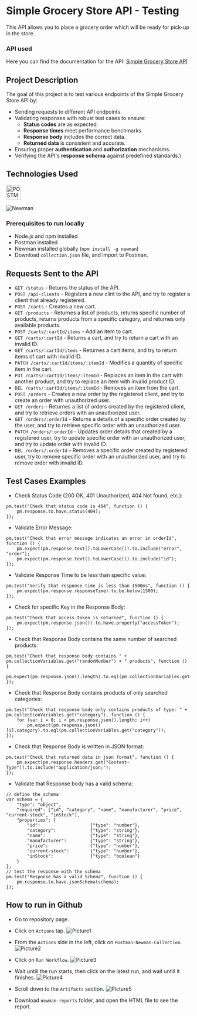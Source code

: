 # Simple Grocery Store API - Testing
This API allows you to place a grocery order which will be ready for pick-up in the store.
### API used
  Here you can find the documentation for the API:
  [Simple Grocery Store API](https://github.com/vdespa/Postman-Complete-Guide-API-Testing/blob/main/simple-grocery-store-api.md)
## Project Description
The goal of this project is to test various endpoints of the Simple Grocery Store API by:
*   Sending requests to different API endpoints.
*   Validating responses with robust test cases to ensure:
    *   **Status codes** are as expected.
    *   **Response times** meet performance benchmarks.
    *   **Response body** includes the correct data.
    *   **Returned data** is consistent and accurate.
*   Ensuring proper **authentication** and **authorization** mechanisms.
*   Verifying the API's **response schema** against predefined standards.\
  ##  Technologies Used
<a href="https://www.postman.com/"><img src="https://user-images.githubusercontent.com/25181517/192109061-e138ca71-337c-4019-8d42-4792fdaa7128.png" title="POSTMAN" alt="POSTMAN" width="40" height="40"/></a>

![Newman](https://img.shields.io/badge/Newman-Command_Line-brightgreen)
### Prerequisites to run locally
  - Node.js and npm installed
  - Postman installed
  - Newman installed globally (`npm install -g newman`)
  - Download `collection.json` file, and import to Postman.
## Requests Sent to the API
+ `GET /status` - Returns the status of the API.
+ `POST /api-clients` - Registers a new clint to the API, and try to register a client that already registered.
+ `POST /carts` - Creates a new cart.
+ `GET /products` - Returnes a list of products, returns specific number of products, returns products from a specific category, and returnes only available products.
+ `POST /carts/:cartId/items` - Add an item to cart.
+ `GET /carts/:cartId` - Returns a cart, and try to return a cart with an invalid ID.
+ `GET /carts/:cartId/items` - Returnes a cart items, and try to return items of cart with invalid ID.
+ `PATCH /carts/:cartId/items/:itemId` - Modifies a quantity of specific item in the cart.
+ `PUT /carts/:cartId/items/:itemId` - Replaces an item in the cart with another product, and try to replace an item with invalid product ID.
+ `DEL /carts/:cartId/items/:itemId` - Removes an item from the cart.
+ `POST /orders` - Creates a new order by the registered client, and try to create an order with unauthorized user.
+ `GET /orders` - Returnes a list of orders created by the registered client, and try to retrieve orders with an unauthorized user.
+ `GET /orders/:orderId` - Returns a details of a specific order created by the user, and try to retrieve specific order with an unauthorized user.
+ `PATCH /orders/:orderId` - Updates order details that created by a registered user, try to update specific order with an unauthorized user, and try to update order with invalid ID.
+ `DEL /orders/:orderId` - Removes a specific order created by registered user, try to remove specific order with an unauthorized user, and try to remove order with invalid ID.
## Test Cases Examples
+ Check Status Code (200 OK, 401 Unauthorized, 404 Not found, etc.):
```
pm.test("Check that status code is 404", function () {
	pm.response.to.have.status(404);
});
```
+ Validate Error Message:
```
pm.test("Check that error message indicates an error in orderId", function () {
    pm.expect(pm.response.text().toLowerCase()).to.include("error", "order");
    pm.expect(pm.response.text().toLowerCase()).to.include("id");
});
```
+ Validate Response Time to be less than specific value:
```
pm.test("Verify that response time is less than 1500ms", function () {
    pm.expect(pm.response.responseTime).to.be.below(1500);
});
```
+ Check for specific Key in the Response Body:
```
pm.test("Check that access token is returned", function () {
    pm.expect(pm.response.json()).to.have.property("accessToken");
});
```
+ Check that Response Body contains the same number of searched products:
```
pm.test("Chect that response body contains " + pm.collectionVariables.get("randomNumber") + " products", function () {
    pm.expect(pm.response.json().length).to.eql(pm.collectionVariables.get("randomNumber"));
});
```
+ Check that Response Body contains products of only searched categories:
```
pm.test("Check that response body only contains products of type: " + pm.collectionVariables.get("category"), function () {
    for (var i = 0; i < pm.response.json().length; i++)
        pm.expect(pm.response.json()[i].category).to.eql(pm.collectionVariables.get("category"));
});
```
+ Check that Response Body is written in JSON format:
```
pm.test("Check that returned data in json format", function () {
    pm.expect(pm.response.headers.get("Content-Type")).to.include("application/json;");
});
```
+ Validate that Response body has a valid schema:
```
// define the schema
var schema = {
    "type": "object",
    "required": ["id", "category", "name", "manufacturer", "price", "current-stock", "inStock"],
    "properties": {
        "id":                   {"type": "number"},
        "category":             {"type": "string"},
        "name":                 {"type": "string"},
        "manufacturer":         {"type": "string"},
        "price":                {"type": "number"},
        "current-stock":        {"type": "number"},
        "inStock":              {"type": "boolean"}
    }
};
// test the response with the schema
pm.test("Response has a valid Schema", function () {
    pm.response.to.have.jsonSchema(schema);
});
```
## How to run in Github
- Go to repository page.
- Click on `Actions` tap.
 ![Picture1](https://github.com/nourrrhan/GroceryAPI-Testing/assets/70220868/94697b91-dbc0-4d70-8457-a103989daad5)

- From the `Actions` side in the left, click on `Postman-Newman-Collection`.
 ![Picture2](https://github.com/nourrrhan/GroceryAPI-Testing/assets/70220868/772ca450-952c-4742-b217-2191578851a5)

- Click on `Run Workflow`.
 ![Picture3](https://github.com/nourrrhan/GroceryAPI-Testing/assets/70220868/8cbfd101-0167-4e6e-a71c-116bba8ec943)

- Wait untill the run starts, then click on the latest run, and wait untill it finishes.
 ![Picture4](https://github.com/nourrrhan/GroceryAPI-Testing/assets/70220868/eb40ebec-bbfa-4857-b5a8-80c608286f26)

- Scroll down to the `Artifacts` section.
 ![Picture5](https://github.com/nourrrhan/GroceryAPI-Testing/assets/70220868/3e281cc6-58f0-4ce3-80a3-02032322f513)

- Download `newman-reports` folder, and open the HTML file to see the report.




  
